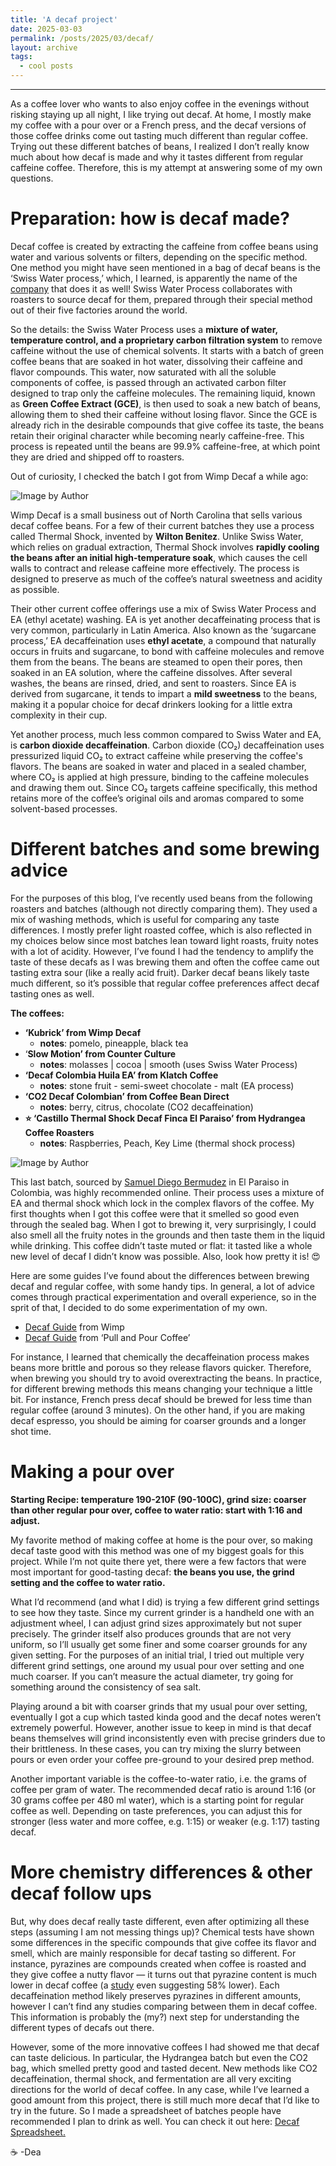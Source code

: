 ```yaml
---
title: 'A decaf project'
date: 2025-03-03
permalink: /posts/2025/03/decaf/
layout: archive
tags:
  - cool posts
---
```


-----

As a coffee lover who wants to also enjoy coffee in the evenings without risking staying up all night, I like trying out decaf. At home, I mostly make my coffee with a pour over or a French press, and the decaf versions of those coffee drinks come out tasting much different than regular coffee. Trying out these different batches of beans, I realized I don’t really know much about how decaf is made and why it tastes different from regular caffeine coffee. Therefore, this is my attempt at answering some of my own questions.

# **Preparation: how is decaf made?**

Decaf coffee is created by extracting the caffeine from coffee beans using water and various solvents or filters, depending on the specific method. One method you might have seen mentioned in a bag of decaf beans is the ‘Swiss Water process,’ which, I learned, is apparently the name of the [company](https://www.swisswater.com/) that does it as well! Swiss Water Process collaborates with roasters to source decaf for them, prepared through their special method out of their five factories around the world.

So the details: the Swiss Water Process uses a **mixture of water, temperature control, and a proprietary carbon filtration system** to remove caffeine without the use of chemical solvents. It starts with a batch of green coffee beans that are soaked in hot water, dissolving their caffeine and flavor compounds. This water, now saturated with all the soluble components of coffee, is passed through an activated carbon filter designed to trap only the caffeine molecules. The remaining liquid, known as **Green Coffee Extract (GCE)**, is then used to soak a new batch of beans, allowing them to shed their caffeine without losing flavor. Since the GCE is already rich in the desirable compounds that give coffee its taste, the beans retain their original character while becoming nearly caffeine-free. This process is repeated until the beans are 99.9% caffeine-free, at which point they are dried and shipped off to roasters.

Out of curiosity, I checked the batch I got from Wimp Decaf a while ago:

![Image by Author](/images/wimp.png)

Wimp Decaf is a small business out of North Carolina that sells various decaf coffee beans. For a few of their current batches they use a process called Thermal Shock, invented by **Wilton Benitez**. Unlike Swiss Water, which relies on gradual extraction, Thermal Shock involves **rapidly cooling the beans after an initial high-temperature soak**, which causes the cell walls to contract and release caffeine more effectively. The process is designed to preserve as much of the coffee’s natural sweetness and acidity as possible.

Their other current coffee offerings use a mix of Swiss Water Process and EA (ethyl acetate) washing. EA is yet another decaffeinating process that is very common, particularly in Latin America. Also known as the ‘sugarcane process,’ EA decaffeination uses **ethyl acetate**, a compound that naturally occurs in fruits and sugarcane, to bond with caffeine molecules and remove them from the beans. The beans are steamed to open their pores, then soaked in an EA solution, where the caffeine dissolves. After several washes, the beans are rinsed, dried, and sent to roasters. Since EA is derived from sugarcane, it tends to impart a **mild sweetness** to the beans, making it a popular choice for decaf drinkers looking for a little extra complexity in their cup.

Yet another process, much less common compared to Swiss Water and EA, is **carbon dioxide decaffeination**. Carbon dioxide (CO₂) decaffeination uses pressurized liquid CO₂ to extract caffeine while preserving the coffee's flavors. The beans are soaked in water and placed in a sealed chamber, where CO₂ is applied at high pressure, binding to the caffeine molecules and drawing them out. Since CO₂ targets caffeine specifically, this method retains more of the coffee’s original oils and aromas compared to some solvent-based processes. 

# **Different batches and some brewing advice**

For the purposes of this blog, I’ve recently used beans from the following roasters and batches (although not directly comparing them). They used a mix of washing methods, which is useful for comparing any taste differences. I mostly prefer light roasted coffee, which is also reflected in my choices below since most batches lean toward light roasts, fruity notes with a lot of acidity. However, I’ve found I had the tendency to amplify the taste of these decafs as I was brewing them and often the coffee came out tasting extra sour (like a really acid fruit). Darker decaf beans likely taste much different, so it’s possible that regular coffee preferences affect decaf tasting ones as well. 

**The coffees:**

- **‘Kubrick’ from Wimp Decaf**
    - **notes**: pomelo, pineapple, black tea
- ‘**Slow Motion’ from Counter Culture**
    - **notes**: molasses | cocoa | smooth (uses Swiss Water Process)
- **‘Decaf Colombia Huila EA’ from Klatch Coffee**
    - **notes**: stone fruit - semi-sweet chocolate - malt (EA process)
- **‘CO2 Decaf Colombian’ from Coffee Bean Direct**
    - **notes**: berry, citrus, chocolate (CO2 decaffeination)
- **⭐️  ‘Castillo Thermal Shock Decaf Finca El Paraiso’ from Hydrangea Coffee Roasters**
    - **notes**: Raspberries, Peach, Key Lime (thermal shock process)

![Image by Author](/images/paraiso.png)

This last batch, sourced by [Samuel Diego Bermudez](https://thenativecoffeecompany.com/about/) in El Paraiso in Colombia, was highly recommended online. Their process uses a mixture of EA and thermal shock which lock in the complex flavors of the coffee. My first thoughts when I got this coffee were that it smelled so good even through the sealed bag. When I got to brewing it, very surprisingly, I could also smell all the fruity notes in the grounds and then taste them in the liquid while drinking. This coffee didn’t taste muted or flat: it tasted like a whole new level of decaf I didn’t know was possible. Also, look how pretty it is! 😍 

Here are some guides I’ve found about the differences between brewing decaf and regular coffee, with some handy tips. In general, a lot of advice comes through practical experimentation and overall experience, so in the sprit of that, I decided to do some experimentation of my own.

- [Decaf Guide](https://www.instagram.com/p/DC4XlEhRm4l/?img_index=2) from Wimp
- [Decaf Guide](https://www.instagram.com/p/Cl1EV8csQ4L/) from ‘Pull and Pour Coffee’

For instance, I learned that chemically the decaffeination process makes beans more brittle and porous so they release flavors quicker. Therefore, when brewing you should try to avoid overextracting the beans. In practice, for different brewing methods this means changing your technique a little bit. For instance, French press decaf should be brewed for less time than regular coffee (around 3 minutes). On the other hand, if you are making decaf espresso, you should be aiming for coarser grounds and a longer shot time.

# **Making a pour over**

**Starting Recipe: temperature 190-210F (90-100C), grind size: coarser than other regular pour over, coffee to water ratio: start with 1:16 and adjust.** 

My favorite method of making coffee at home is the pour over, so making decaf taste good with this method was one of my biggest goals for this project. While I’m not quite there yet, there were a few factors that were most important for good-tasting decaf: **the beans you use, the grind setting and the coffee to water ratio.** 

What I’d recommend (and what I did) is trying a few different grind settings to see how they taste. Since my current grinder is a handheld one with an adjustment wheel, I can adjust grind sizes approximately but not super precisely. The grinder itself also produces grounds that are not very uniform, so I’ll usually get some finer and some coarser grounds for any given setting. For the purposes of an initial trial, I tried out multiple very different grind settings, one around my usual pour over setting and one much coarser. If you can’t measure the actual diameter, try going for something around the consistency of sea salt. 

Playing around a bit with coarser grinds that my usual pour over setting, eventually I got a cup which tasted kinda good and the decaf notes weren’t extremely powerful. However, another issue to keep in mind is that decaf beans themselves will grind inconsistently even with precise grinders due to their brittleness. In these cases, you can try mixing the slurry between pours or even order your coffee pre-ground to your desired prep method.

Another important variable is the coffee-to-water ratio, i.e. the grams of coffee per gram of water. The recommended decaf ratio is around 1:16 (or 30 grams coffee per 480 ml water), which is a starting point for regular coffee as well. Depending on taste preferences, you can adjust this for stronger (less water and more coffee, e.g. 1:15) or weaker (e.g. 1:17) tasting decaf. 

# More chemistry differences & other decaf follow ups

But, why does decaf really taste different, even after optimizing all these steps (assuming I am not messing things up)? Chemical tests have shown some differences in the specific compounds that give coffee its flavor and smell, which are mainly responsible for decaf tasting so different. For instance, pyrazines are compounds created when coffee is roasted and they give coffee a nutty flavor — it turns out that pyrazine content is much lower in decaf coffee (a [study](https://papers.ssrn.com/sol3/papers.cfm?abstract_id=4474385) even suggesting 58% lower). Each decaffeination method likely preserves pyrazines in different amounts, however I can’t find any studies comparing between them in decaf coffee. This information is probably the (my?) next step for understanding the different types of decafs out there.

However, some of the more innovative coffees I had showed me that decaf can taste delicious. In particular, the Hydrangea batch but even the CO2 bag, which smelled pretty good and tasted decent. New methods like CO2 decaffeination, thermal shock, and fermentation are all very exciting directions for the world of decaf coffee. In any case, while I’ve learned a good amount from this project, there is still much more decaf that I’d like to try in the future. So I made a spreadsheet of batches people have recommended I plan to drink as well. You can check it out here: [Decaf Spreadsheet.](https://docs.google.com/spreadsheets/d/1EtaA96XTE9JFmox2HaBE4zJZo2M9GdoJe0Hr7vUH2dY/edit?usp=sharing)

☕️ -Dea